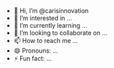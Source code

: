 - 👋 Hi, I’m @carisinnovation
- 👀 I’m interested in ...
- 🌱 I’m currently learning ...
- 💞️ I’m looking to collaborate on ...
- 📫 How to reach me ...
- 😄 Pronouns: ...
- ⚡ Fun fact: ...

<!---
carisinnovation/carisinnovation is a ✨ special ✨ repository because its `README.md` (this file) appears on your GitHub profile.
You can click the Preview link to take a look at your changes.
--->
